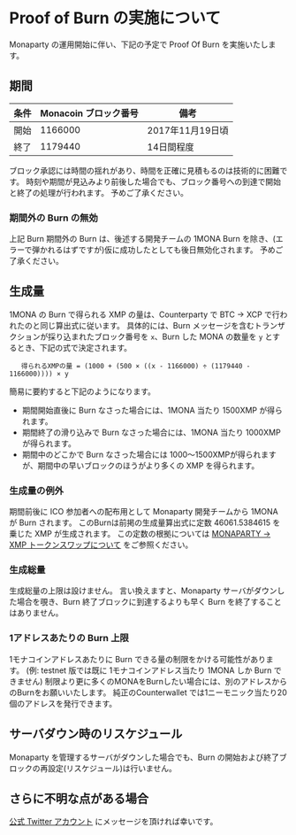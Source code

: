 # Proof of Burn の実施について

Monaparty の運用開始に伴い、下記の予定で Proof Of Burn を実施いたします。

## 期間

条件 | Monacoin ブロック番号 | 備考 |
--- | --- | --- |
開始|1166000|2017年11月19日頃|
終了|1179440|14日間程度|

ブロック承認には時間の揺れがあり、時間を正確に見積もるのは技術的に困難です。
時刻や期間が見込みより前後した場合でも、ブロック番号への到達で開始と終了の処理が行われます。
予めご了承ください。

### 期間外の Burn の無効

上記 Burn 期間外の Burn は、後述する開発チームの 1MONA Burn を除き、(エラーで弾かれるはずですが)仮に成功したとしても後日無効化されます。
予めご了承ください。

## 生成量

1MONA の Burn で得られる XMP の量は、Counterparty で BTC → XCP で行われたのと同じ算出式に従います。
具体的には、Burn メッセージを含むトランザクションが採り込まれたブロック番号を `x`、Burn した MONA の数量を `y` とするとき、下記の式で決定されます。

```
   得られるXMPの量 = (1000 + (500 × ((x - 1166000) ÷ (1179440 - 1166000)))) × y
```

簡易に要約すると下記のようになります。

- 期間開始直後に Burn なさった場合には、1MONA 当たり 1500XMP が得られます。
- 期間終了の滑り込みで Burn なさった場合には、1MONA 当たり 1000XMP が得られます。
- 期間中のどこかで Burn なさった場合には 1000〜1500XMPが得られますが、期間中の早いブロックのほうがより多くの XMP を得られます。

### 生成量の例外

期間前後に ICO 参加者への配布用として Monaparty 開発チームから 1MONA が Burn されます。
このBurnは前掲の生成量算出式に定数 46061.5384615 を乗じた XMP が生成されます。
この定数の根拠については [MONAPARTY → XMP トークンスワップについて](https://www.monaparty.me/token-swap) をご参照ください。

### 生成総量

生成総量の上限は設けません。
言い換えますと、Monaparty サーバがダウンした場合を覗き、Burn 終了ブロックに到達するよりも早く Burn を終了することはありません。

### 1アドレスあたりの Burn 上限

1モナコインアドレスあたりに Burn できる量の制限をかける可能性があります。
(例: testnet 版では既に 1モナコインアドレス当たり 1MONA しか Burn できません)
制限より更に多くのMONAをBurnしたい場合には、別のアドレスからのBurnをお願いいたします。
純正のCounterwallet では1ニーモニック当たり20個のアドレスを発行できます。

## サーバダウン時のリスケジュール

Monaparty を管理するサーバがダウンした場合でも、Burn の開始および終了ブロックの再設定(リスケジュール)は行いません。

## さらに不明な点がある場合

[公式 Twitter アカウント](https://twitter.com/MonapartyXMP) にメッセージを頂ければ幸いです。
